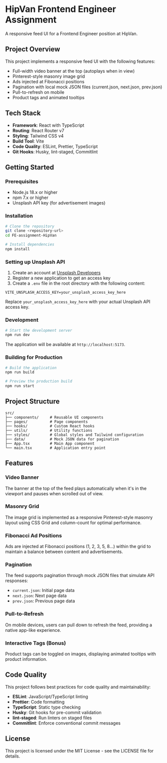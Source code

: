 # HipVan Frontend Engineer Assignment

A responsive feed UI for a Frontend Engineer position at HipVan.

## Project Overview

This project implements a responsive feed UI with the following features:

- Full-width video banner at the top (autoplays when in view)
- Pinterest-style masonry image grid
- Ads injected at Fibonacci positions
- Pagination with local mock JSON files (current.json, next.json, prev.json)
- Pull-to-refresh on mobile
- Product tags and animated tooltips

## Tech Stack

- **Framework**: React with TypeScript
- **Routing**: React Router v7
- **Styling**: Tailwind CSS v4
- **Build Tool**: Vite
- **Code Quality**: ESLint, Prettier, TypeScript
- **Git Hooks**: Husky, lint-staged, Commitlint

## Getting Started

### Prerequisites

- Node.js 18.x or higher
- npm 7.x or higher
- Unsplash API key (for advertisement images)

### Installation

```bash
# Clone the repository
git clone <repository-url>
cd FE-assignment-HipVan

# Install dependencies
npm install
```

### Setting up Unsplash API

1. Create an account at [Unsplash Developers](https://unsplash.com/developers)
2. Register a new application to get an access key
3. Create a `.env` file in the root directory with the following content:

```
VITE_UNSPLASH_ACCESS_KEY=your_unsplash_access_key_here
```

Replace `your_unsplash_access_key_here` with your actual Unsplash API access key.

### Development

```bash
# Start the development server
npm run dev
```

The application will be available at `http://localhost:5173`.

### Building for Production

```bash
# Build the application
npm run build

# Preview the production build
npm run start
```

## Project Structure

```
src/
├── components/     # Reusable UI components
├── pages/          # Page components
├── hooks/          # Custom React hooks
├── utils/          # Utility functions
├── styles/         # Global styles and Tailwind configuration
├── data/           # Mock JSON data for pagination
├── App.tsx         # Main App component
└── main.tsx        # Application entry point
```

## Features

### Video Banner

The banner at the top of the feed plays automatically when it's in the viewport and pauses when scrolled out of view.

### Masonry Grid

The image grid is implemented as a responsive Pinterest-style masonry layout using CSS Grid and column-count for optimal performance.

### Fibonacci Ad Positions

Ads are injected at Fibonacci positions (1, 2, 3, 5, 8...) within the grid to maintain a balance between content and advertisements.

### Pagination

The feed supports pagination through mock JSON files that simulate API responses:

- `current.json`: Initial page data
- `next.json`: Next page data
- `prev.json`: Previous page data

### Pull-to-Refresh

On mobile devices, users can pull down to refresh the feed, providing a native app-like experience.

### Interactive Tags (Bonus)

Product tags can be toggled on images, displaying animated tooltips with product information.

## Code Quality

This project follows best practices for code quality and maintainability:

- **ESLint**: JavaScript/TypeScript linting
- **Prettier**: Code formatting
- **TypeScript**: Static type checking
- **Husky**: Git hooks for pre-commit validation
- **lint-staged**: Run linters on staged files
- **Commitlint**: Enforce conventional commit messages

## License

This project is licensed under the MIT License - see the LICENSE file for details.
